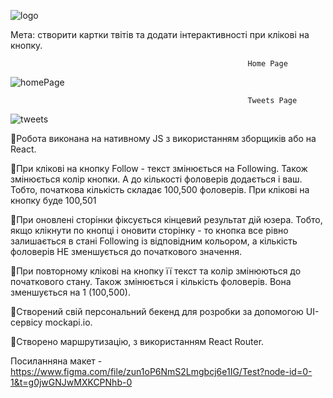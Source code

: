 

![logo](https://github.com/BondarViktoriia/tweets/assets/103380251/46ead2a7-7f3e-4477-b9e2-f6b2030ca1cf)


Мета: створити картки твітів та додати інтерактивності при клікові на кнопку.

                                                         Home Page 
![homePage](https://github.com/BondarViktoriia/tweets/assets/103380251/03798e52-7673-49e2-956d-a324e75ca324)

                                                         Tweets Page 
![tweets](https://github.com/BondarViktoriia/tweets/assets/103380251/1e50183a-7203-4237-8666-83cb317c090d)

📌Робота виконана на нативному JS з використанням зборщиків або на React.

📌При клікові на кнопку Follow - текст змінюється на Following. Також
змінюється колір кнопки. А до кількості фоловерів додається і ваш. Тобто,
початкова кількість складає 100,500 фоловерів. При клікові на кнопку буде
100,501

📌При оновлені сторінки  фіксується кінцевий результат дій юзера. Тобто,
якщо клікнути по кнопці і оновити сторінку - то кнопка все рівно залишається
в стані Following із відповідним кольором, а кількість фоловерів НЕ
зменшується до початкового значення.

📌При повторному клікові на кнопку її текст та колір змінюються до початкового
стану. Також змінюється і кількість фоловерів. Вона зменшується на 1
(100,500).

📌Створений свій персональний бекенд для розробки за допомогою UI-сервісу
mockapi.io.

📌Створено маршрутизацію, з використанням React Router.


Посиланняна макет -
https://www.figma.com/file/zun1oP6NmS2Lmgbcj6e1IG/Test?node-id=0-1&t=g0jwGNJwMXKCPNhb-0


